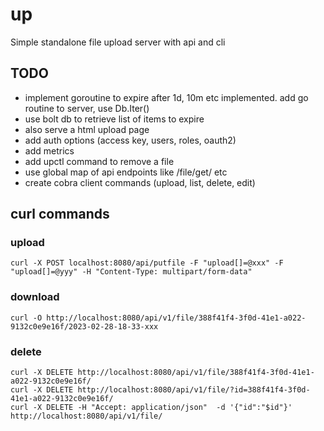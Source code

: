 # up
Simple standalone file upload server with api and cli

## TODO

- implement goroutine to expire after 1d, 10m etc
  implemented. add go routine to server, use Db.Iter()
- use bolt db to retrieve list of items to expire
- also serve a html upload page
- add auth options (access key, users, roles, oauth2)
- add metrics
- add upctl command to remove a file
- use global map of api endpoints like /file/get/ etc
- create cobra client commands (upload, list, delete, edit)


## curl commands

### upload

```
curl -X POST localhost:8080/api/putfile -F "upload[]=@xxx" -F "upload[]=@yyy" -H "Content-Type: multipart/form-data"
```

### download
```
curl -O http://localhost:8080/api/v1/file/388f41f4-3f0d-41e1-a022-9132c0e9e16f/2023-02-28-18-33-xxx
```

### delete
```
curl -X DELETE http://localhost:8080/api/v1/file/388f41f4-3f0d-41e1-a022-9132c0e9e16f/
curl -X DELETE http://localhost:8080/api/v1/file/?id=388f41f4-3f0d-41e1-a022-9132c0e9e16f/
curl -X DELETE -H "Accept: application/json"  -d '{"id":"$id"}' http://localhost:8080/api/v1/file/
```
